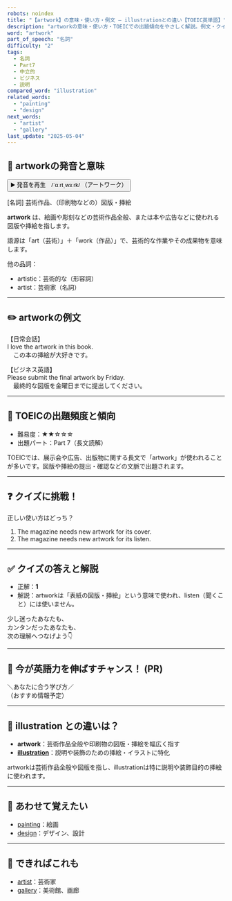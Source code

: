 ```yaml
---
robots: noindex
title: "【artwork】の意味・使い方・例文 ― illustrationとの違い【TOEIC英単語】"
description: "artworkの意味・使い方・TOEICでの出題傾向をやさしく解説。例文・クイズ付きでillustrationとの違いもわかりやすく学べます。"
word: "artwork"
part_of_speech: "名詞"
difficulty: "2"
tags:
  - 名詞
  - Part7
  - 中立的
  - ビジネス
  - 説明
compared_word: "illustration"
related_words:
  - "painting"
  - "design"
next_words:
  - "artist"
  - "gallery"
last_update: "2025-05-04"
---
```


## 🔰 artworkの発音と意味

<button class="play-audio" onclick="playTTS('artwork')">
  <span class="play-audio-main">
    ▶️ 発音を再生　/ˈɑːrtˌwɜːrk/
  </span>
  <span class="play-audio-sub">
    （アートワーク）
  </span>
</button>

[名詞] 芸術作品、（印刷物などの）図版・挿絵

**artwork** は、絵画や彫刻などの芸術作品全般、または本や広告などに使われる図版や挿絵を指します。

語源は「art（芸術）」＋「work（作品）」で、芸術的な作業やその成果物を意味します。

他の品詞：  
- artistic：芸術的な（形容詞）
- artist：芸術家（名詞）

---

## ✏️ artworkの例文

【日常会話】  
I love the artwork in this book.  
　この本の挿絵が大好きです。

【ビジネス英語】  
Please submit the final artwork by Friday.  
　最終的な図版を金曜日までに提出してください。

---

## 🎯 TOEICの出題頻度と傾向

- 難易度：★★☆☆☆
- 出題パート：Part 7（長文読解）

TOEICでは、展示会や広告、出版物に関する長文で「artwork」が使われることが多いです。図版や挿絵の提出・確認などの文脈で出題されます。

---

## ❓ クイズに挑戦！

正しい使い方はどっち？

1. The magazine needs new artwork for its cover.  
2. The magazine needs new artwork for its listen.

---

## ✅ クイズの答えと解説

- 正解：**1**
- 解説：artworkは「表紙の図版・挿絵」という意味で使われ、listen（聞くこと）には使いません。

少し迷ったあなたも、  
カンタンだったあなたも、  
次の理解へつなげよう👇️

---

## 🚀 今が英語力を伸ばすチャンス！ (PR)

<div class="info-center">
＼あなたに合う学び方／<br>  
（おすすめ情報予定）
</div>

---

## 🤔  illustration との違いは？

- **artwork**：芸術作品全般や印刷物の図版・挿絵を幅広く指す
- **[illustration](/word/illustration/)**：説明や装飾のための挿絵・イラストに特化

artworkは芸術作品全般や図版を指し、illustrationは特に説明や装飾目的の挿絵に使われます。

---

## 🧩 あわせて覚えたい

- [painting](/word/painting/)：絵画
- [design](/word/design/)：デザイン、設計

---

## 📖 できればこれも

- [artist](/word/artist/)：芸術家
- [gallery](/word/gallery/)：美術館、画廊

<!-- cvid: aid34_bid03 -->
